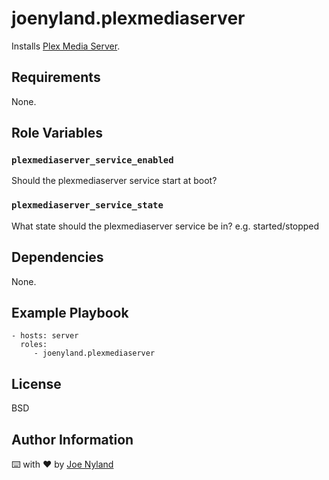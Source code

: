 joenyland.plexmediaserver
=========================

Installs [Plex Media Server](https://www.plex.tv/en-gb/media-server-downloads/).

Requirements
------------

None.

Role Variables
--------------


### `plexmediaserver_service_enabled`

Should the plexmediaserver service start at boot?


### `plexmediaserver_service_state`

What state should the plexmediaserver service be in? e.g. started/stopped


Dependencies
------------

None.

Example Playbook
----------------

    - hosts: server
      roles:
         - joenyland.plexmediaserver

License
-------

BSD

Author Information
------------------

⌨️ with ❤️ by [Joe Nyland](https://joe.nyland.io)
